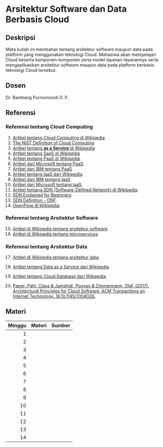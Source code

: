 # Arsitektur Software dan Data Berbasis Cloud

## Deskripsi

Mata kuliah ini membahas tentang arsitektur software maupun data pada platform yang menggunakan teknologi Cloud. Mahasiwa akan mempelajari Cloud beserta komponen-komponen serta model layanan-layanannya serta mengaplikasikan arsitektur software maupun data pada platform berbasis teknologi Cloud tersebut.

## Dosen

Dr. Bambang Purnomosidi D. P.

## Referensi

### Referensi tentang Cloud Computing

1.  [Artikel tentang Cloud Computing di Wikipedia](https://en.wikipedia.org/wiki/Cloud_computing)
2.  [The NIST Definition of Cloud Computing](https://nvlpubs.nist.gov/nistpubs/Legacy/SP/nistspecialpublication800-145.pdf)
3.  [Artikel tentang **as a Service** di Wikipedia](https://en.wikipedia.org/wiki/As_a_service)
4.  [Artikel tentang SaaS di Wikipedia](https://en.wikipedia.org/wiki/Software_as_a_service)
5. [Artikel tentang PaaS di Wikipedia](https://en.wikipedia.org/wiki/Platform_as_a_service).
6. [Artikel dari Microsoft tentang PaaS](https://azure.microsoft.com/en-us/overview/what-is-paas/).
7. [Artikel dari IBM tentang PaaS](https://www.ibm.com/cloud/learn/paas).
8. [Artikel tentang IaaS dari Wikipedia](https://en.wikipedia.org/wiki/Infrastructure_as_a_service).
9. [Artikel dari IBM tentang IaaS](https://www.ibm.com/cloud/learn/iaas).
10. [Artikel dari Microsoft tentang IaaS](https://azure.microsoft.com/en-us/overview/what-is-iaas/).
11. [Artikel tentang SDN (Software-Defined Network) di Wikipedia](https://en.wikipedia.org/wiki/Software-defined_networking).
12. [SDN Explained for Beginners](https://www.howtoforge.com/tutorial/software-defined-networking-sdn-explained-for-beginners/).
13. [SDN Definition - ONF](https://www.opennetworking.org/sdn-definition/).
14. [OpenFlow di Wikipedia](https://en.wikipedia.org/wiki/OpenFlow).

### Referensi tentang Arsitektur Software

15. [Artikel di Wikipedia tentang arsitektur software](https://en.wikipedia.org/wiki/Software_architecture).
16. [Artikel di Wikipedia tentang *microservices*](https://en.wikipedia.org/wiki/Microservices).

### Referensi tentang Arsitektur Data

17. [Artikel di Wikipedia tentang arsitektur data](https://en.wikipedia.org/wiki/Data_architecture).
15. [Artikel tentang Data as a Service dari Wikipedia](https://en.wikipedia.org/wiki/Data_as_a_service).
16. [Artikel tentang Cloud Database dari Wikipedia](https://en.wikipedia.org/wiki/Cloud_database).


20. [Paper: Pahl, Claus & Jamshidi, Pooyan & Zimmermann, Olaf. (2017). Architectural Principles for Cloud Software. ACM Transactions on Internet Technology. 18.10.1145/3104028.](https://www.researchgate.net/publication/317348634_Architectural_Principles_for_Cloud_Software).

## Materi

| Minggu | Materi | Sumber |
|-------:|--------|--------|
| 1 | | |
| 2 | | |
| 3 | | |
| 4 | | |
| 5 | | |
| 6 | | |
| 7 | | |
| 8 | | |
| 9 | | |
| 10 | | |
| 11 | | |
| 12 | | |
| 13 | | |
| 14 | | |

